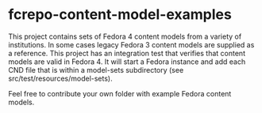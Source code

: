 fcrepo-content-model-examples
=============================

This project contains sets of Fedora 4 content models from a variety of institutions. In some cases legacy Fedora 3 content models are supplied as a reference. This project has an integration test that verifies that content models are valid in Fedora 4. It will start a Fedora instance and add each CND file that is within a model-sets subdirectory (see src/test/resources/model-sets).

Feel free to contribute your own folder with example Fedora content models.
